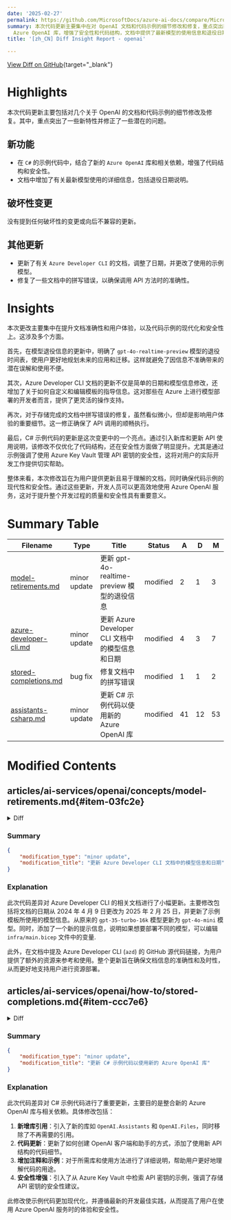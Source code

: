 ```yaml
---
date: '2025-02-27'
permalink: https://github.com/MicrosoftDocs/azure-ai-docs/compare/MicrosoftDocs:bc33227...MicrosoftDocs:42a07e4
summary: 本次代码更新主要集中在对 OpenAI 文档和代码示例的细节修改和修复，重点突出新特性并解决了一些潜在问题。更新内容包括在 C# 示例中引入新的
  Azure OpenAI 库，增强了安全性和代码结构，文档中提供了最新模型的使用信息和退役日期说明。此外，Azure Developer CLI 文档得到了更新，修复了拼写错误以提高准确性。总体上，这些修改旨在提升文档准确性和用户体验，同时确保示例代码的现代性和安全性，为开发人员提供更高效的服务使用指导。
title: '[zh_CN] Diff Insight Report - openai'

---
```


[View Diff on GitHub](https://github.com/MicrosoftDocs/azure-ai-docs/compare/MicrosoftDocs:bc33227...MicrosoftDocs:42a07e4){target="_blank"}

# Highlights

本次代码更新主要包括对几个关于 OpenAI 的文档和代码示例的细节修改及修复。其中，重点突出了一些新特性并修正了一些潜在的问题。

## 新功能

- 在 `C#` 的示例代码中，结合了新的 `Azure OpenAI` 库和相关依赖，增强了代码结构和安全性。
- 文档中增加了有关最新模型使用的详细信息，包括退役日期说明。

## 破坏性变更

没有提到任何破坏性的变更或向后不兼容的更新。

## 其他更新

- 更新了有关 `Azure Developer CLI` 的文档，调整了日期，并更改了使用的示例模型。
- 修复了一些文档中的拼写错误，以确保调用 API 方法时的准确性。

# Insights

本次更改主要集中在提升文档准确性和用户体验，以及代码示例的现代化和安全性上。这涉及多个方面。

首先，在模型退役信息的更新中，明确了 `gpt-4o-realtime-preview` 模型的退役时间表，使用户更好地规划未来的应用和迁移。这样就避免了因信息不准确带来的潜在误解和使用不便。

其次，Azure Developer CLI 文档的更新不仅是简单的日期和模型信息修改，还增加了关于如何自定义和编辑模板的指导信息。这对那些在 Azure 上进行模型部署的开发者而言，提供了更灵活的操作支持。

再次，对于存储完成的文档中拼写错误的修复，虽然看似微小，但却是影响用户体验的重要细节。这一修正确保了 API 调用的顺畅执行。

最后，C# 示例代码的更新是这次变更中的一个亮点。通过引入新库和更新 API 使用说明，该修改不仅优化了代码结构，还在安全性方面做了明显提升。尤其是通过示例强调了使用 Azure Key Vault 管理 API 密钥的安全性，这将对用户的实际开发工作提供切实帮助。

整体来看，本次修改旨在为用户提供更新且易于理解的文档，同时确保代码示例的现代性和安全性。通过这些更新，开发人员可以更高效地使用 Azure OpenAI 服务，这对于提升整个开发过程的质量和安全性具有重要意义。

# Summary Table
|  Filename  | Type |    Title    | Status | A  | D  | M  |
|------------|------|-------------|--------|----|----|----|
| [model-retirements.md](#item-03fc2e) | minor update | 更新 gpt-4o-realtime-preview 模型的退役信息 | modified | 2 | 1 | 3 | 
| [azure-developer-cli.md](#item-3d4cfb) | minor update | 更新 Azure Developer CLI 文档中的模型信息和日期 | modified | 4 | 3 | 7 | 
| [stored-completions.md](#item-ccc7e6) | bug fix | 修复文档中的拼写错误 | modified | 1 | 1 | 2 | 
| [assistants-csharp.md](#item-cc4697) | minor update | 更新 C# 示例代码以使用新的 Azure OpenAI 库 | modified | 41 | 12 | 53 | 


# Modified Contents
## articles/ai-services/openai/concepts/model-retirements.md{#item-03fc2e}

<details>
<summary>Diff</summary>
````diff
@@ -107,7 +107,7 @@ These models are currently available for use in Azure OpenAI Service.
 | `gpt-4o` | 2024-08-06 | No earlier than August 6, 2025  | |
 | `gpt-4o` | 2024-11-20 | No earlier than November 20, 2025  | |
 | `gpt-4o-mini` | 2024-07-18 | No earlier than July 18, 2025  | |
-| `gpt-4o-realtime-preview` | 2024-10-01 | No earlier than September 30, 2025  | `gpt-4o-realtime-preview` (version 2024-12-17) or `gpt-4o-mini-realtime-preview` (version 2024-12-17) |
+| `gpt-4o-realtime-preview` | 2024-10-01 | **Deprecated:** February 25, 2025<br>**Retirement:** No earlier than March 26, 2025 | `gpt-4o-realtime-preview` (version 2024-12-17) or `gpt-4o-mini-realtime-preview` (version 2024-12-17) |
 | `gpt-3.5-turbo-instruct` | 0914 | No earlier than May 31, 2025 |  |
 | `o1-preview` | 2024-09-12 | No earlier than April 2, 2025 | `o1` |
 | `o1` | 2024-12-17 | No earlier than December 17, 2025 | |
@@ -174,6 +174,7 @@ If you're an existing customer looking for information about these models, see [
 ## February 25, 2025
 
 -  `dalle-3` updated to no earlier than June 30, 2025.
+- `gpt-4o-realtime-preview` (2024-10-01) No earlier than March 26, 2025.
 
 ## February 20, 2025
 
````
</details>

### Summary

```json
{
    "modification_type": "minor update",
    "modification_title": "更新 gpt-4o-realtime-preview 模型的退役信息"
}
```

### Explanation
该代码差异主要修改了有关 `gpt-4o-realtime-preview` 模型的退役信息。具体来说，原有的描述被更新为包含更明确的退役日期和说明，强调该模型将在 2025 年 2 月 25 日开始被弃用，且预计在 2025 年 3 月 26 日之前完全退役。此外，文档中增加了一些强调文字，使得信息更加清晰易读。整体修改包括增加了两行、新增了退役和弃用的相关注释，同时删除了一行旧信息。此更新旨在为用户提供准确、及时的信息，帮助他们做好模型的使用和迁移规划。

## articles/ai-services/openai/how-to/azure-developer-cli.md{#item-3d4cfb}

<details>
<summary>Diff</summary>
````diff
@@ -7,13 +7,13 @@ ms.service: azure-ai-openai
 ms.topic: quickstart
 author: aahill
 ms.author: aahi
-ms.date: 04/09/2024
+ms.date: 02/25/2025
 recommendations: false
 ---
 
 # Use the Azure Developer CLI to deploy resources for Azure OpenAI On Your Data 
 
-Use this article to learn how to automate resource deployment for Azure OpenAI Service On Your Data. The Azure Developer CLI (`azd`) is an open-source command-line tool that streamlines provisioning and deploying resources to Azure by using a template system. The template contains infrastructure files to provision the necessary Azure OpenAI resources and configurations. It also includes the completed sample app code.
+Use this article to learn how to automate resource deployment for Azure OpenAI Service On Your Data. The Azure Developer CLI (`azd`) is an open-source command-line tool that streamlines provisioning and deploying resources to Azure by using a template system. The template contains infrastructure files to provision the necessary Azure OpenAI resources and configurations. The source code for the template can be found on [GitHub](https://github.com/Azure-Samples/openai-chat-your-own-data/tree/main).
 
 ## Prerequisites
 
@@ -55,7 +55,8 @@ Use this article to learn how to automate resource deployment for Azure OpenAI S
     - `Location`: The Azure region where your resources are deployed.
 
     > [!NOTE]
-    > The sample `azd` template uses the `gpt-35-turbo-16k` model. A recommended region for this template is East US, because different Azure regions support different OpenAI models. For more details about model support by region, go to the [Azure OpenAI Service Models](/azure/ai-services/openai/concepts/models) support page.
+    > * The sample `azd` template deploys a `gpt-4o-mini` model. A recommended region for this template is East US, because different Azure regions support different OpenAI models. For more details about model support by region, go to the [Azure OpenAI Service Models](/azure/ai-services/openai/concepts/models) support page.
+    > * If you want to deploy a different model, you can edit the variables in the `infra/main.bicep` file.
 
     The provisioning process might take several minutes. Wait for the task to finish before you proceed to the next steps.
 
````
</details>

### Summary

```json
{
    "modification_type": "minor update",
    "modification_title": "更新 Azure Developer CLI 文档中的模型信息和日期"
}
```

### Explanation
此次代码差异对 Azure Developer CLI 的相关文档进行了小幅更新。主要修改包括将文档的日期从 2024 年 4 月 9 日更改为 2025 年 2 月 25 日，并更新了示例模板所使用的模型信息。从原来的 `gpt-35-turbo-16k` 模型更新为 `gpt-4o-mini` 模型。同时，添加了一个新的提示信息，说明如果想要部署不同的模型，可以编辑 `infra/main.bicep` 文件中的变量.

此外，在文档中提及 Azure Developer CLI (`azd`) 的 GitHub 源代码链接，为用户提供了额外的资源来参考和使用。整个更新旨在确保文档信息的准确性和及时性，从而更好地支持用户进行资源部署。

## articles/ai-services/openai/how-to/stored-completions.md{#item-ccc7e6}

<details>
<summary>Diff</summary>
````diff
@@ -88,7 +88,7 @@ client = AzureOpenAI(
     azure_endpoint = os.getenv("AZURE_OPENAI_ENDPOINT")
     )
 
-ompletion = client.chat.completions.create(
+completion = client.chat.completions.create(
     
     model="gpt-4o", # replace with model deployment name
     store= True,
````
</details>

### Summary

```json
{
    "modification_type": "bug fix",
    "modification_title": "修复文档中的拼写错误"
}
```

### Explanation
在此次代码差异中，对存储完成任务的文档进行了修正，主要修复了一个拼写错误。具体来说，将 `ompletion` 更正为 `completion`，这是函数调用中的一个关键部分。此修改有助于确保用户在使用代码示例时能够正确调用 Azure OpenAI API 的聊天完成方法，避免因为拼写错误导致的潜在问题。该更新提升了文档的准确性和用户体验，使用户更容易理解和实现存储完成的功能。

## articles/ai-services/openai/includes/assistants-csharp.md{#item-cc4697}

<details>
<summary>Diff</summary>
````diff
@@ -71,24 +71,35 @@ Passwordless authentication is more secure than key-based alternatives and is th
 
 ### Create the assistant
 
+>[!Note]
+> For this sample, the following libraries were used:
+>- Azure.AI.OpenAI(2.1.0-beta2)
+>- Azure.AI.OpenAI.Assistants(1.0.0-beta4)
+
 Update the `Program.cs` file with the following code to create an assistant:
 
 ```csharp
 using Azure;
-using Azure.AI.OpenAI.Assistants;
+using Azure.AI.OpenAI;
+using Azure.Identity;
+using Azure.Security.KeyVault.Secrets;
+using OpenAI.Assistants;
+using OpenAI.Files;
+using System.ClientModel;
 
 // Assistants is a beta API and subject to change
 // Acknowledge its experimental status by suppressing the matching warning.
 string endpoint = Environment.GetEnvironmentVariable("AZURE_OPENAI_ENDPOINT");
 string key = Environment.GetEnvironmentVariable("AZURE_OPENAI_API_KEY");
+string deploymentName = "<Replace with Deployment Name>"
 
 var openAIClient = new AzureOpenAIClient(new Uri(endpoint), new AzureKeyCredential(key));
 
 // Use for passwordless auth
 //var openAIClient = new AzureOpenAIClient(new Uri(endpoint), new DefaultAzureCredential()); 
 
-FileClient fileClient = openAIClient.GetFileClient();
-AssistantClient assistantClient = openAIClient.GetAssistantClient();
+OpenAIFileClient fileClient = azureClient.GetOpenAIFileClient();
+AssistantClient assistantClient = azureClient.GetAssistantClient();
 
 // First, let's contrive a document we'll use retrieval with and upload it.
 using Stream document = BinaryData.FromString("""
@@ -120,13 +131,13 @@ using Stream document = BinaryData.FromString("""
             }
             """).ToStream();
 
-OpenAIFileInfo salesFile = await fileClient.UploadFileAsync(
+OpenAI.Files.OpenAIFile salesFile = await fileClient.UploadFileAsync(
     document,
     "monthly_sales.json",
     FileUploadPurpose.Assistants);
 
 // Now, we'll create a client intended to help with that data
-AssistantCreationOptions assistantOptions = new()
+OpenAI.Assistants.AssistantCreationOptions assistantOptions = new()
 {
     Name = "Example: Contoso sales RAG",
     Instructions =
@@ -136,7 +147,7 @@ AssistantCreationOptions assistantOptions = new()
     Tools =
             {
                 new FileSearchToolDefinition(),
-                new CodeInterpreterToolDefinition(),
+                new OpenAI.Assistants.CodeInterpreterToolDefinition(),
             },
     ToolResources = new()
     {
@@ -158,7 +169,9 @@ ThreadCreationOptions threadOptions = new()
     InitialMessages = { "How well did product 113045 sell in February? Graph its trend over time." }
 };
 
-ThreadRun threadRun = await assistantClient.CreateThreadAndRunAsync(assistant.Id, threadOptions);
+var initialMessage = new OpenAI.Assistants.ThreadInitializationMessage(OpenAI.Assistants.MessageRole.User, ["hi"]);
+
+ThreadRun threadRun = await assistantClient.CreateThreadAndRunAsync(assistant.Value.Id, threadOptions);
 
 // Check back to see when the run is done
 do
@@ -168,15 +181,15 @@ do
 } while (!threadRun.Status.IsTerminal);
 
 // Finally, we'll print out the full history for the thread that includes the augmented generation
-AsyncCollectionResult<ThreadMessage> messages
+AsyncCollectionResult<OpenAI.Assistants.ThreadMessage> messages
     = assistantClient.GetMessagesAsync(
         threadRun.ThreadId,
         new MessageCollectionOptions() { Order = MessageCollectionOrder.Ascending });
 
-await foreach (ThreadMessage message in messages)
+await foreach (OpenAI.Assistants.ThreadMessage message in messages)
 {
     Console.Write($"[{message.Role.ToString().ToUpper()}]: ");
-    foreach (MessageContent contentItem in message.Content)
+    foreach (OpenAI.Assistants.MessageContent contentItem in message.Content)
     {
         if (!string.IsNullOrEmpty(contentItem.Text))
         {
@@ -202,9 +215,9 @@ await foreach (ThreadMessage message in messages)
         }
         if (!string.IsNullOrEmpty(contentItem.ImageFileId))
         {
-            OpenAIFileInfo imageInfo = await fileClient.GetFileAsync(contentItem.ImageFileId);
+            OpenAI.Files.OpenAIFile imageFile = await fileClient.GetFileAsync(contentItem.ImageFileId);
             BinaryData imageBytes = await fileClient.DownloadFileAsync(contentItem.ImageFileId);
-            using FileStream stream = File.OpenWrite($"{imageInfo.Filename}.png");
+            using FileStream stream = File.OpenWrite($"{imageFile.Filename}.png");
             imageBytes.ToStream().CopyTo(stream);
 
             Console.WriteLine($"<image: {imageInfo.Filename}.png>");
@@ -214,6 +227,22 @@ await foreach (ThreadMessage message in messages)
 }
 ```
 
+It is recommended that you store the API Key in a secure location, such as a Key Vault. The following code snippet can replace the 
+```GetEnvironmentVariable``` lines to retrieve the Azure OpenAI API Key from your Key Vault instance:
+
+```csharp
+string keyVaultName = "<Replace with Key Vault Name>";
+var kvUri = $"https://{keyVaultName}.vault.azure.net/";
+
+var client = new SecretClient(new Uri(kvUri), new DefaultAzureCredential());
+
+KeyVaultSecret endpointSecret = await client.GetSecretAsync("AZURE-OPENAI-ENDPOINT");
+KeyVaultSecret apiKeySecret = await client.GetSecretAsync("AZURE-OPENAI-API-KEY");
+
+string endpoint = endpointSecret.Value;
+string key = apiKeySecret.Value;
+```
+
 Run the app using the [`dotnet run`](/dotnet/core/tools/dotnet-run) command:
 
 ```csharp
````
</details>

### Summary

```json
{
    "modification_type": "minor update",
    "modification_title": "更新 C# 示例代码以使用新的 Azure OpenAI 库"
}
```

### Explanation
此次代码差异对 C# 示例代码进行了重要更新，主要目的是整合新的 Azure OpenAI 库与相关依赖。具体修改包括：

1. **新增库引用**：引入了新的库如 `OpenAI.Assistants` 和 `OpenAI.Files`，同时移除了不再需要的引用。
2. **代码更新**：更新了如何创建 OpenAI 客户端和助手的方式，添加了使用新 API 结构的代码细节。
3. **增加注释和示例**：对于所需库和使用方法进行了详细说明，帮助用户更好地理解代码的用途。
4. **安全性增强**：引入了从 Azure Key Vault 中检索 API 密钥的示例，强调了存储 API 密钥的安全性建议。

此修改使示例代码更加现代化，并遵循最新的开发最佳实践，从而提高了用户在使用 Azure OpenAI 服务时的体验和安全性。



